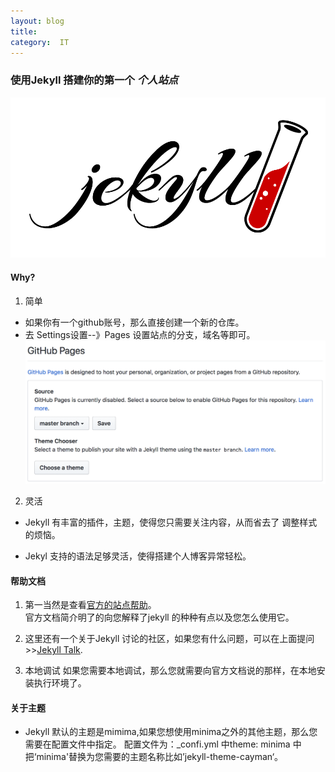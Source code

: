 ```yaml
---
layout: blog  
title:  
category:  IT
---
```

### 使用Jekyll 搭建你的第一个 ***个人站点***

![](/img/blog/jekyll-logo.png)
#### Why?
 1. 简单
 - 如果你有一个github账号，那么直接创建一个新的仓库。
 - 去 Settings设置--》Pages 设置站点的分支，域名等即可。
 ![](/img/blog/github-pages-settings.png)
 2. 灵活
 - Jekyll 有丰富的插件，主题，使得您只需要关注内容，从而省去了
 调整样式的烦恼。

 - Jekyl 支持的语法足够灵活，使得搭建个人博客异常轻松。

#### 帮助文档
1. 第一当然是查看[官方的站点帮助](https://jekyllrb.com)。<br/>
   官方文档简介明了的向您解释了jekyll 的种种有点以及您怎么使用它。

2. 这里还有一个关于Jekyll 讨论的社区，如果您有什么问题，可以在上面提问>>[Jekyll Talk][jekyll-talk].

3. 本地调试
   如果您需要本地调试，那么您就需要向官方文档说的那样，在本地安装执行环境了。

#### 关于主题
 - Jekyll 默认的主题是mimima,如果您想使用minima之外的其他主题，那么您需要在配置文件中指定。
   配置文件为：_confi.yml 中theme: minima 中把‘minima'替换为您需要的主题名称比如’jekyll-theme-cayman‘。


[jekyll-talk]: https://talk.jekyllrb.com/


